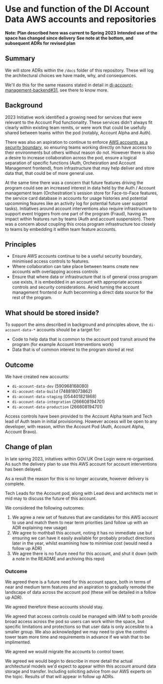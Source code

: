 # Use and function of the DI Account Data AWS accounts and repositories

**Note: Plan described here was current to Spring 2023**
**Intended use of the space has changed since delivery**
**See note at the bottom, and subsequent ADRs for revised plan**

## Summary

We will store ADRs within the `/docs` folder of this repository. These will log the architectural choices we have made, why, and consequences.

We'll do this for the same reasons stated in detail in [di-account-management-backend#31](https://github.com/alphagov/di-account-management-backend/pull/31), see there to know more.

## Background

2023 Initiative work identified a growing need for services that were relevant to the Account Pod functionality. These services didn't always fit clearly within existing team remits, or were work that could be usefully shared between teams within the pod (notably, Account Alpha and Auth).

There was also an aspiration to continue to enforce [AWS accounts as a security boundary](https://github.com/alphagov/digital-identity-architecture/blob/main/adr/0065-aws-accounts-are-a-security-boundary.md), so ensuring teams working directly on have access to their environments but others without reason do not. However there is also a desire to increase collaboration across the pod, ensure a logical separation of specific functions (Auth, Orchesration and Account Management frontend), from infrastructure that may help deliver and store data that, that could be of more general use.

At the same time there was a concern that future features driving the program could see an increased interest in data held by the Auth / Account management team (Orchestration's session store for Face-to-Face features, the service card database in accounts for usage histories and potential upcomming feaures like an activity log for potential future user support tasks). Initiatives around account interventions also require infrastructure to support event triggers from one part of the program (Fraud), having an impact within features run by teams (Auth and account suspension). There was a concern about coupling this cross program infrastructure too closely to teams by embedding it within team feature accounts.

## Principles

- Ensure AWS accounts continue to be a useful security boundary, minimised access controls to features.
- Where collaboration can take place between teams create new accounts with overlapping access controls
- Ensure that where data or infrastructure that is of general cross program use exists, it is embedded in an account with appropriate access controls and security considerations. Avoid turning the account management frontend or Auth becomming a direct data source for the rest of the program.

## What should be stored inside?

To support the aims described in background and principles above, the `di-account-data-*` accounts should be a target for:

- Code to help data that is common to the account pod transit around the program (for example Account Interventions work)
- Data that is of common interest to the program stored at rest

## Outcome

We have created new accounts:

- `di-account-data-dev` (590968168080)
- `di-account-data-build` (748818073862)
- `di-account-data-staging` (054401821868)
- `di-account-data-integration` (266608194701)
- `di-account-data-production` (266608194701)

Access controls have been provided to the Account Alpha team and Tech lead of Auth team in initial provisioning.
However access will be open to any developer, with reason, within the Account Pod (Auth, Account Alpha, Account Bravo).

## Change of plan

In late spring 2023, initatives within GOV.UK One Login were re-organised.
As such the delivery plan to use this AWS account for account interventions has been delayed.

As a result the reason for this is no longer accurate, however delivery is complete.

Tech Leads for the Account pod, along with Lead devs and architects met in mid may to discuss the future of this account.

We considered the following outcomes:

1. We agree a new set of features that are candidates for this AWS account to use and match them to near term priorities (and follow up with an ADR explaining new usage)
2. We agree to mothball this account, noting it has no immediate use but ensuring we can have it easily available for probably product directions later in the year, whilst examining how to minimise cost (would need a follow up ADR)
3. We agree there is no future need for this account, and shut it down (with a note in the README and archiving this repo)

### Outcome

We agreed there is a future need for this account space, both in terms of near and medium term features and an aspiration to gradually remodel the landscape of data across the account pod (these will be detailed in a follow up ADR).

We agreed therefore these accounts should stay.

We agreed that access controls could be managed with IAM to both provide broad access across the pod so users can work within the space, but specific limitations and protections so that user data is only accesible to a smaller group. We also acknowledged we may need to give the control tower team more time and requirements in advance if we wish that to be implimented.

We agreed we would migrate the accounts to control tower.

We agreed we would begin to describe in more detail the actual architectural models we'd expect to appear within this account around data storage and transfer. Including soliciting advice from our AWS experts on the topic. Results of that will appear in follow up ADRs.
